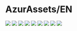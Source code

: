 # AzurAssets/EN
![](https://img.shields.io/badge/EN-8.1.187-blue?style=flat-square)
![](https://img.shields.io/badge/CV-516-blue?style=flat-square)
![](https://img.shields.io/badge/L2D-580-blue?style=flat-square)
![](https://img.shields.io/badge/PIC-22-blue?style=flat-square)
![](https://img.shields.io/badge/BGM-22-blue?style=flat-square)
![](https://img.shields.io/badge/CIPHER-32-blue?style=flat-square)
![](https://img.shields.io/badge/MANGA-48-blue?style=flat-square)
![](https://img.shields.io/badge/PAINTING-148-blue?style=flat-square)
![](https://img.shields.io/badge/DORM-1-blue?style=flat-square)
